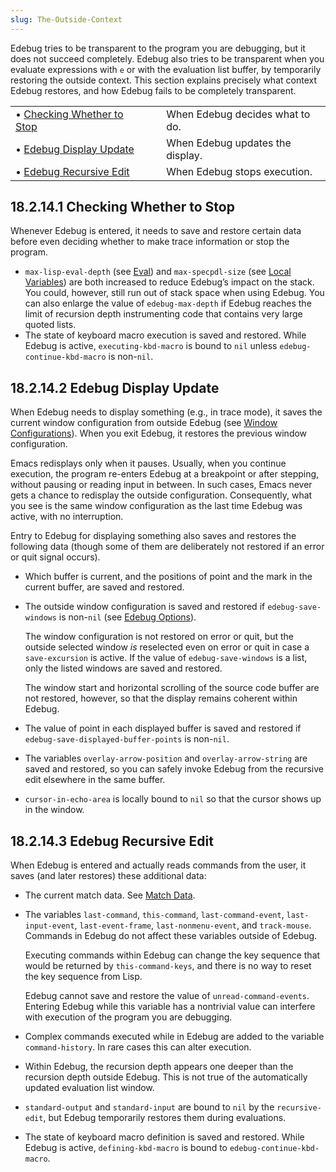 ```yaml
---
slug: The-Outside-Context
---
```


Edebug tries to be transparent to the program you are debugging, but it does not succeed completely. Edebug also tries to be transparent when you evaluate expressions with `e` or with the evaluation list buffer, by temporarily restoring the outside context. This section explains precisely what context Edebug restores, and how Edebug fails to be completely transparent.

|                                                                    |    |                                  |
| :----------------------------------------------------------------- | -- | :------------------------------- |
| • [Checking Whether to Stop](/docs/elisp/Checking-Whether-to-Stop) |    | When Edebug decides what to do.  |
| • [Edebug Display Update](/docs/elisp/Edebug-Display-Update)       |    | When Edebug updates the display. |
| • [Edebug Recursive Edit](/docs/elisp/Edebug-Recursive-Edit)       |    | When Edebug stops execution.     |
## 18.2.14.1 Checking Whether to Stop

Whenever Edebug is entered, it needs to save and restore certain data before even deciding whether to make trace information or stop the program.

*   `max-lisp-eval-depth` (see [Eval](/docs/elisp/Eval)) and `max-specpdl-size` (see [Local Variables](/docs/elisp/Local-Variables)) are both increased to reduce Edebug’s impact on the stack. You could, however, still run out of stack space when using Edebug. You can also enlarge the value of `edebug-max-depth` if Edebug reaches the limit of recursion depth instrumenting code that contains very large quoted lists.
*   The state of keyboard macro execution is saved and restored. While Edebug is active, `executing-kbd-macro` is bound to `nil` unless `edebug-continue-kbd-macro` is non-`nil`.
## 18.2.14.2 Edebug Display Update

When Edebug needs to display something (e.g., in trace mode), it saves the current window configuration from outside Edebug (see [Window Configurations](/docs/elisp/Window-Configurations)). When you exit Edebug, it restores the previous window configuration.

Emacs redisplays only when it pauses. Usually, when you continue execution, the program re-enters Edebug at a breakpoint or after stepping, without pausing or reading input in between. In such cases, Emacs never gets a chance to redisplay the outside configuration. Consequently, what you see is the same window configuration as the last time Edebug was active, with no interruption.

Entry to Edebug for displaying something also saves and restores the following data (though some of them are deliberately not restored if an error or quit signal occurs).

*   Which buffer is current, and the positions of point and the mark in the current buffer, are saved and restored.

*   The outside window configuration is saved and restored if `edebug-save-windows` is non-`nil` (see [Edebug Options](/docs/elisp/Edebug-Options)).

    The window configuration is not restored on error or quit, but the outside selected window *is* reselected even on error or quit in case a `save-excursion` is active. If the value of `edebug-save-windows` is a list, only the listed windows are saved and restored.

    The window start and horizontal scrolling of the source code buffer are not restored, however, so that the display remains coherent within Edebug.

*   The value of point in each displayed buffer is saved and restored if `edebug-save-displayed-buffer-points` is non-`nil`.

*   The variables `overlay-arrow-position` and `overlay-arrow-string` are saved and restored, so you can safely invoke Edebug from the recursive edit elsewhere in the same buffer.

*   `cursor-in-echo-area` is locally bound to `nil` so that the cursor shows up in the window.
## 18.2.14.3 Edebug Recursive Edit

When Edebug is entered and actually reads commands from the user, it saves (and later restores) these additional data:

*   The current match data. See [Match Data](/docs/elisp/Match-Data).

*   The variables `last-command`, `this-command`, `last-command-event`, `last-input-event`, `last-event-frame`, `last-nonmenu-event`, and `track-mouse`. Commands in Edebug do not affect these variables outside of Edebug.

    Executing commands within Edebug can change the key sequence that would be returned by `this-command-keys`, and there is no way to reset the key sequence from Lisp.

    Edebug cannot save and restore the value of `unread-command-events`. Entering Edebug while this variable has a nontrivial value can interfere with execution of the program you are debugging.

*   Complex commands executed while in Edebug are added to the variable `command-history`. In rare cases this can alter execution.

*   Within Edebug, the recursion depth appears one deeper than the recursion depth outside Edebug. This is not true of the automatically updated evaluation list window.

*   `standard-output` and `standard-input` are bound to `nil` by the `recursive-edit`, but Edebug temporarily restores them during evaluations.

*   The state of keyboard macro definition is saved and restored. While Edebug is active, `defining-kbd-macro` is bound to `edebug-continue-kbd-macro`.
